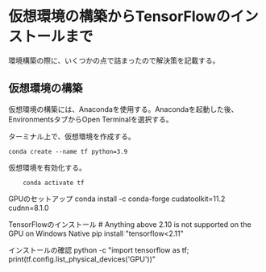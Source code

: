 # 仮想環境の構築からTensorFlowのインストールまで
環境構築の際に、いくつかの点で詰まったので解決策を記載する。
## 仮想環境の構築
仮想環境の構築には、Anacondaを使用する。Anacondaを起動した後、EnvironmentsタブからOpen Terminalを選択する。

ターミナル上で、仮想環境を作成する。

    conda create --name tf python=3.9

仮想環境を有効化する。
    
        conda activate tf

GPUのセットアップ
    conda install -c conda-forge cudatoolkit=11.2 cudnn=8.1.0


TensorFlowのインストール
    # Anything above 2.10 is not supported on the GPU on Windows Native
    pip install "tensorflow<2.11" 

インストールの確認
    python -c "import tensorflow as tf; print(tf.config.list_physical_devices('GPU'))"

